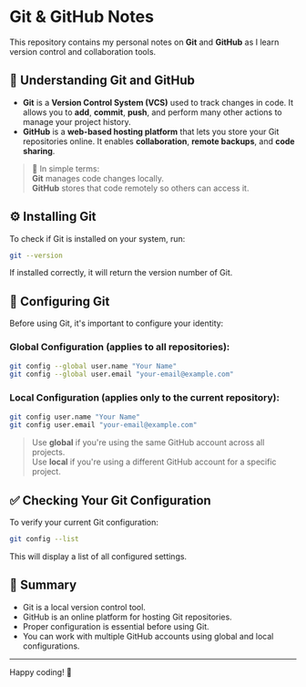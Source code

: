 # Git & GitHub Notes

This repository contains my personal notes on **Git** and **GitHub** as I learn version control and collaboration tools.

## 🧠 Understanding Git and GitHub

- **Git** is a **Version Control System (VCS)** used to track changes in code. It allows you to **add**, **commit**, **push**, and perform many other actions to manage your project history.
- **GitHub** is a **web-based hosting platform** that lets you store your Git repositories online. It enables **collaboration**, **remote backups**, and **code sharing**.

> 🔹 In simple terms:  
> **Git** manages code changes locally.  
> **GitHub** stores that code remotely so others can access it.

## ⚙️ Installing Git

To check if Git is installed on your system, run:

```bash
git --version
```

If installed correctly, it will return the version number of Git.

## 🔧 Configuring Git

Before using Git, it's important to configure your identity:

### Global Configuration (applies to all repositories):

```bash
git config --global user.name "Your Name"
git config --global user.email "your-email@example.com"
```

### Local Configuration (applies only to the current repository):

```bash
git config user.name "Your Name"
git config user.email "your-email@example.com"
```

> Use **global** if you're using the same GitHub account across all projects.  
> Use **local** if you're using a different GitHub account for a specific project.

## ✅ Checking Your Git Configuration

To verify your current Git configuration:

```bash
git config --list
```

This will display a list of all configured settings.

## 📌 Summary

- Git is a local version control tool.
- GitHub is an online platform for hosting Git repositories.
- Proper configuration is essential before using Git.
- You can work with multiple GitHub accounts using global and local configurations.

---

Happy coding! 🚀
